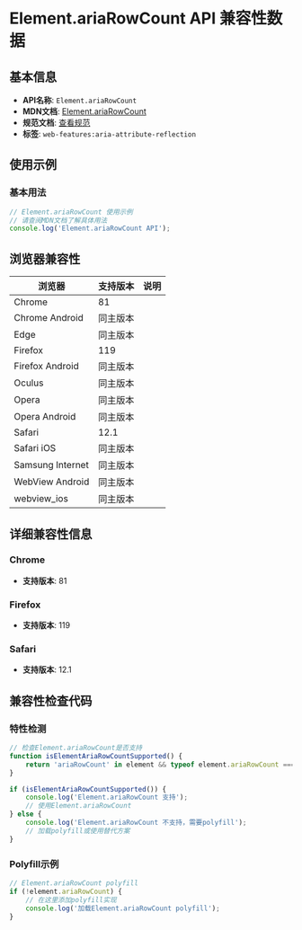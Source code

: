 # Element.ariaRowCount API 兼容性数据

## 基本信息

- **API名称**: `Element.ariaRowCount`
- **MDN文档**: [Element.ariaRowCount](https://developer.mozilla.org/docs/Web/API/Element/ariaRowCount)
- **规范文档**: [查看规范](https://w3c.github.io/aria/#dom-ariamixin-ariarowcount)
- **标签**: `web-features:aria-attribute-reflection`

## 使用示例

### 基本用法

```javascript
// Element.ariaRowCount 使用示例
// 请查阅MDN文档了解具体用法
console.log('Element.ariaRowCount API');
```

## 浏览器兼容性

| 浏览器 | 支持版本 | 说明 |
|--------|----------|------|
| Chrome | 81 |  |
| Chrome Android | 同主版本 |  |
| Edge | 同主版本 |  |
| Firefox | 119 |  |
| Firefox Android | 同主版本 |  |
| Oculus | 同主版本 |  |
| Opera | 同主版本 |  |
| Opera Android | 同主版本 |  |
| Safari | 12.1 |  |
| Safari iOS | 同主版本 |  |
| Samsung Internet | 同主版本 |  |
| WebView Android | 同主版本 |  |
| webview_ios | 同主版本 |  |

## 详细兼容性信息

### Chrome

- **支持版本**: 81

### Firefox

- **支持版本**: 119

### Safari

- **支持版本**: 12.1

## 兼容性检查代码

### 特性检测

```javascript
// 检查Element.ariaRowCount是否支持
function isElementAriaRowCountSupported() {
    return 'ariaRowCount' in element && typeof element.ariaRowCount === 'function';
}

if (isElementAriaRowCountSupported()) {
    console.log('Element.ariaRowCount 支持');
    // 使用Element.ariaRowCount
} else {
    console.log('Element.ariaRowCount 不支持，需要polyfill');
    // 加载polyfill或使用替代方案
}
```

### Polyfill示例

```javascript
// Element.ariaRowCount polyfill
if (!element.ariaRowCount) {
    // 在这里添加polyfill实现
    console.log('加载Element.ariaRowCount polyfill');
}
```

